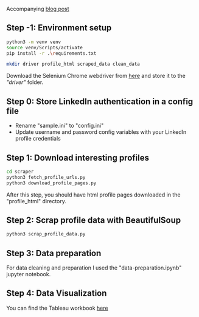 Accompanying [blog post](https://medium.com/@analyticsoul/eb0e968b00c1)

## Step -1: Environment setup
```bash
python3 -m venv venv
source venv/Scripts/activate
pip install -r .\requirements.txt

mkdir driver profile_html scraped_data clean_data
```

Download the Selenium Chrome webdriver from [here](https://chromedriver.chromium.org/downloads) and store it to the *"driver"* folder.

## Step 0: Store LinkedIn authentication in a config file
- Rename "sample.ini" to "config.ini"
- Update username and password config variables with your LinkedIn profile credentials

## Step 1: Download interesting profiles
```bash
cd scraper
python3 fetch_profile_urls.py
python3 download_profile_pages.py
```

After this step, you should have html profile pages downloaded in the "profile_html" directory.

## Step 2: Scrap profile data with BeautifulSoup
```bash
python3 scrap_profile_data.py
```

## Step 3: Data preparation
For data cleaning and preparation I used the "data-preparation.ipynb" jupyter notebook.

## Step 4: Data Visualization
You can find the Tableau workbook [here](https://medium.com/r/?url=https%3A%2F%2Fpublic.tableau.com%2Fviews%2FLinkedInProfileAnalysis_16541209594500%2FDashboard%3F%3Alanguage%3Den-US%26%3Adisplay_count%3Dn%26%3Aorigin%3Dviz_share_link)
